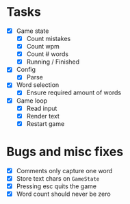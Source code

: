 # Tasks

* [X] Game state
    * [X] Count mistakes
    * [X] Count wpm
    * [X] Count # words
    * [X] Running / Finished
* [X] Config
    * [X] Parse
* [X] Word selection
    * [X] Ensure required amount of words
* [X] Game loop
    * [X] Read input
    * [X] Render text
    * [X] Restart game

# Bugs and misc fixes

* [X] Comments only capture one word
* [X] Store text chars on `GameState`
* [X] Pressing esc quits the game
* [X] Word count should never be zero
